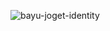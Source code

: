 ![bayu-joget-identity](https://user-images.githubusercontent.com/62680911/163703462-a0e26cd9-b5fc-4314-8b0e-eb26e0655e59.gif)
